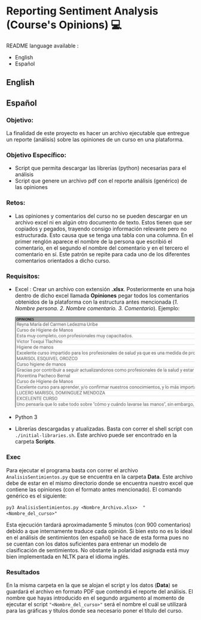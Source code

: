 # Reporting Sentiment Analysis (Course's Opinions) 💻

README language available : 

* English
* Español


**English**
-------------------------



**Español**
-------------------------
### Objetivo:

La finalidad de este proyecto es hacer un archivo ejecutable que entregue un reporte (análisis) sobre las opiniones de un curso en una plataforma.


### Objetivo Específico:

* Script que permita descargar las librerías (python) necesarias para el análisis
* Script que genere un archivo pdf con el reporte análisis (genérico) de las opiniones

### Retos:

* Las opiniones y comentarios del curso no se pueden descargar en un archivo excel ni en algún otro documento de texto. Estos tienen que ser copiados y pegados, trayendo consigo información relevante pero no estructurada. Esto causa que se tenga una tabla con una columna. En el primer renglón aparece el nombre de la persona que escribió el comentario, en el segundo el nombre del comentario y en el tercero el comentario en sí. Este patrón se repite para cada uno de los diferentes comentarios orientados a dicho curso.

### Requisitos:

* Excel : Crear un archivo con extensión **.xlsx**. Posteriormente en una hoja dentro de dicho excel llamada **Opiniones** pegar todos los comentarios obtenidos de la plataforma con la estructura antes mencionada (*1. Nombre persona. 2. Nombre comentario. 3. Comentario*). Ejemplo:

	![Ejemplo de imagen](Images/Ejemplo.png)

* Python 3

* Librerías descargadas y atualizadas. Basta con correr el shell script con `./initial-libraries.sh`. Este archivo puede ser encontrado en la carpeta **Scripts**.

### Exec

Para ejecutar el programa basta con correr el archivo `AnalisisSentimientos.py` que se encuentra en la carpeta **Data**. Este archivo debe de estar en el mismo directorio donde se encuentra nuestro excel que contiene las opiniones (con el formato antes mencionado). El comando genérico es el siguiente:

```
py3 AnalisisSentimientos.py <Nombre_Archivo.xlsx>  "<Nombre_del_curso>"
```

Esta ejecución tardará aproximadamente 5 minutos (con 900 comentarios) debido a que internamente traduce cada opinión. Si bien esto no es lo ideal en el análisis de sentimientos (en español) se hace de esta forma pues no se cuentan con los datos suficientes para entrenar un modelo de clasificación de sentimientos. No obstante la polaridad asignada está muy bien implementada en NLTK para el idioma inglés.

### Resultados

En la misma carpeta en la que se alojan el script y los datos (**Data**) se guardará el archivo en formato PDF que contendrá el reporte del análisis. El nombre que hayas introducido en el segundo argumento al momento de ejecutar el script `"<Nombre_del_curso>"` será el nombre el cuál se utilizará para las gráficas y títulos donde sea necesario poner el título del curso.
